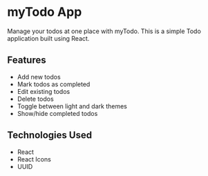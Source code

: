 # myTodo App

Manage your todos at one place with myTodo. This is a simple Todo application built using React.

## Features

- Add new todos
- Mark todos as completed
- Edit existing todos
- Delete todos
- Toggle between light and dark themes
- Show/hide completed todos

## Technologies Used

- React
- React Icons
- UUID
